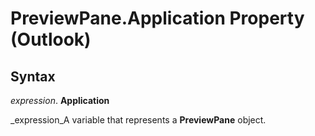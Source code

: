 
# PreviewPane.Application Property (Outlook)

## Syntax

 _expression_. **Application**

 _expression_A variable that represents a  **PreviewPane** object.

